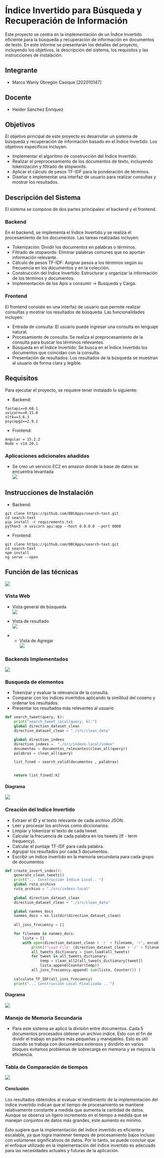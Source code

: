# Índice Invertido para Búsqueda y Recuperación de Información

Este proyecto se centra en la implementación de un Índice Invertido eficiente para la búsqueda y recuperación de información en documentos de texto. En este informe se presentarán los detalles del proyecto, incluyendo los objetivos, la descripción del sistema, los requisitos y las instrucciones de instalación.

## Integrante  
- Marco Wanly Obregón Casique [202010147]

## Docente  
- Heider Sanchez Enriquez

## Objetivos

El objetivo principal de este proyecto es desarrollar un sistema de búsqueda y recuperación de información basado en el Índice Invertido. Los objetivos específicos incluyen:

- Implementar el algoritmo de construcción del Índice Invertido.
- Realizar el preprocesamiento de los documentos de texto, incluyendo tokenización y filtrado de stopwords.
- Aplicar el cálculo de pesos TF-IDF para la ponderación de términos.
- Diseñar e implementar una interfaz de usuario para realizar consultas y mostrar los resultados.


## Descripción del Sistema

El sistema se compone de dos partes principales: el backend y el frontend.

### Backend

En el backend, se implementa el Índice Invertido y se realiza el procesamiento de los documentos. Las tareas realizadas incluyen:

- Tokenización: Dividir los documentos en palabras o términos.
- Filtrado de stopwords: Eliminar palabras comunes que no aportan información relevante.
- Cálculo de pesos TF-IDF: Asignar pesos a los términos según su frecuencia en los documentos y en la colección.
- Construcción del Índice Invertido: Estructurar y organizar la información de los términos y documentos.
- Implementación de los Apis a consumir -> Busqueda y Carga.  

### Frontend

El frontend consiste en una interfaz de usuario que permite realizar consultas y mostrar los resultados de búsqueda. Las funcionalidades incluyen:

- Entrada de consulta: El usuario puede ingresar una consulta en lenguaje natural.
- Procesamiento de consulta: Se realiza el preprocesamiento de la consulta para buscar los términos relevantes.
- Búsqueda en el Índice Invertido: Se busca en el Índice Invertido los documentos que coincidan con la consulta.
- Presentación de resultados: Los resultados de la búsqueda se muestran al usuario de forma clara y legible.

## Requisitos

Para ejecutar el proyecto, se requiere tener instalado lo siguiente:  

- Backend:  
```
fastapi==0.68.1
uvicorn==0.15.0
nltk==3.6.3
psycopg2==2.9.1
```

- Frontend:  

```
Angular = 15.2.2
Node = v14.20.1
```  
### Aplicaciones adicionales añadidas

- Se creo un servicio EC2 en amazon donde la base de datos se encuentra levantada  
![](./images/ec2amazon.PNG)  


## Instrucciones de Instalación

- Backend:  
```
git clone https://github.com/OBCApps/search-text.git
cd search-text
pip install -r requirements.txt
python3 -m uvicorn api:app --host 0.0.0.0 --port 8000
```
- Frontend:  
```
git clone https://github.com/OBCApps/search-text.git
cd search-text
npm install
ng serve --open
```  

## Función de las técnicas  

![](./images/flujoback.PNG)

### Vista Web 
- Vista general de búsqueda  
![](./images/vista_general.PNG)  

- Vista de resultado  
![](./images/vista_resultadoPNG.PNG)

- - Vista de Agregar  
![](./images/vista_cargar_datos.PNG)  

### Backends Implementados  
![](./images/backend.PNG)  


### Busqueda de elementos

- Tokenizar y evaluar la relevancia de la consulta.
- Comparar con los índices invertidos aplicando la similitud del coseno y ordenar los resultados.
- Presentar los resultados más relevantes al usuario  

```py
def search_tweet(query, k): 
    print("search_tweet_local(query, k):")
    global direction_dataset_clean
    direction_dataset_clean = "./src/clean_data" 

    global direction_indexs
    direction_indexs =  "./src/indexs-local/index"
    documentos = documentos_relevantes(clean_all(query)) 
    palabras = clean_all(query) 

    list_fined = search_valid(documentos , palabras)

    
    return list_fined[:k]
```  
#### Diagrama  
![](./images/search_diagram.PNG)

### Creación del Indice Invertido  
- Extraer el ID y el texto relevante de cada archivo JSON.
- Leer y procesar los archivos como diccionarios.
- Limpiar y tokenizar el texto de cada tweet.
- Calcular la frecuencia de cada palabra en los tweets (tf - term frequency).
- Calcular el puntaje TF-IDF para cada palabra.
- Agrupar los resultados por cada 5 documentos.
- Escribir un índice invertido en la memoria secundaria para cada grupo de documentos  

```py  
def create_invert_index():
    generate_clean_tweets()
    print("... Construcción Indice Local.. ")
    global ruta_archivo
    ruta_archivo = "./src/indexs-local"
    
    global direction_dataset_clean
    direction_dataset_clean = "./src/clean_data"

    global nanmes_docs
    nanmes_docs = os.listdir(direction_dataset_clean) 
    
    all_jsns_frecuency = [] 

    for filename in nanmes_docs:
        lista = []       
        with open(direction_dataset_clean + '/' + filename, 'r', encoding='utf-8') as all_tweets:
            print(f"Load File: {direction_dataset_clean + '/' + filename}")
            all_tweets_dictionary = json.load(all_tweets)
            for tweet in all_tweets_dictionary: 
                temp = clean_all2(all_tweets_dictionary[tweet]) 
                lista.append(Counter(temp))
            all_jsns_frecuency.append( sum(lista, Counter()) ) 
    
    calculate_TF_IDF(all_jsns_frecuency)
    print("... Construcción Local Finalizada .. ")

```  

#### Diagrama  
![](./images/index_diagram.PNG)  

### Manejo de Memoria Secundaria  
- Para este sistema se aplicó la división entre documentos. Cada 5 documentos procesados obtener un archivo indice. Esto con el fin de dividir el trabajo en partes más pequeñas y manejables. Esto es útil cuando se trabaja con documentos extensos y dividirlo en varios bloques evitamos problemas de sobrecarga en memoria y se mejora la eficiencia.  

### Tabla de Comparación de tiempos  

![](./images/tiempos.PNG)  

#### Conclusión  
Los resultados obtenidos al evaluar el rendimiento de la implementación del índice invertido indican que el tiempo de procesamiento se mantiene relativamente constante a medida que aumenta la cantidad de datos. Aunque se observa un ligero incremento en el tiempo a medida que se manejan conjuntos de datos más grandes, este aumento es mínimo.

Esto sugiere que la implementación del índice invertido es eficiente y escalable, ya que logra mantener tiempos de procesamiento bajos incluso con volúmenes significativos de datos. Por lo tanto, se puede concluir que el enfoque utilizado en la implementación del índice invertido es adecuado para las necesidades actuales y futuras de la aplicación.



